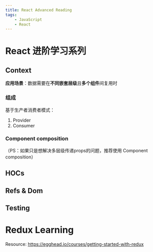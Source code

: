 ```yaml
---
title: React Advanced Reading
tags:
    - JavaScript
    - React
---
```


# React 进阶学习系列

## Context

**应用场景**：数据需要在**不同嵌套层级**且**多个组件**间复用时

### 组成
基于生产者消费者模式：

1. Provider
2. Consumer


### Component composition

（PS：如果只是想解决多层级传递props的问题，推荐使用 Component composition）

## HOCs

## Refs & Dom

## Testing

# Redux Learning

Resource: <https://egghead.io/courses/getting-started-with-redux>